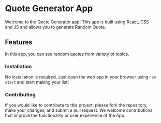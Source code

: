 # Quote Generator App
Welcome to the Quote Generator app! This app is built using React, CSS and JS and allows you to generate Random Quote.

## Features

In this app, you can see random quotes from variety of topics.

### Installation

No installation is required. Just open the web app in your browser using `npm start` and start making your list!

### Contributing

If you would like to contribute to this project, please fork the repository, make your changes, and submit a pull request. We welcome contributions that improve the functionality or user experience of the App.